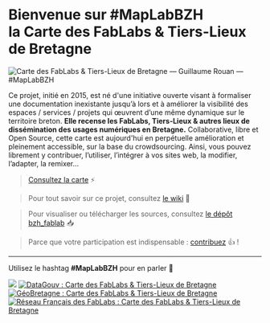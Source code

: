 # Bienvenue sur #MapLabBZH<br />la Carte des FabLabs & Tiers-Lieux de Bretagne
<img src="https://raw.githubusercontent.com/grouan/bzh_fablab/master/img/wiki/maplabbzh_logo_250x226.png" alt="Carte des FabLabs & Tiers-Lieux de Bretagne — Guillaume Rouan — #MapLabBZH" />

Ce projet, initié en 2015, est né d'une initiative ouverte visant à formaliser une documentation inexistante jusqu’à lors et à améliorer la visibilité des espaces / services / projets qui œuvrent d’une même dynamique sur le territoire breton. **Elle recense les FabLabs, Tiers-Lieux & autres lieux de dissémination des usages numériques en Bretagne.** Collaborative, libre et Open Source, cette carte est aujourd'hui en perpétuelle amélioration et pleinement accessible, sur la base  du crowdsourcing. Ainsi, vous pouvez librement y contribuer, l’utiliser, l’intégrer à vos sites web, la modifier, l’adapter, la remixer…

> [Consultez la carte](http://guillaume-rouan.net/maplabbzh/) :zap:

> Pour tout savoir sur ce projet, consultez [le wiki](https://github.com/grouan/bzh_fablab/wiki) 🚀

> Pour visualiser ou télécharger les sources, consultez [le dépôt bzh_fablab](https://github.com/grouan/bzh_fablab) 📥

> Parce que votre participation est indispensable : [contribuez](http://guillaume-rouan.net/maplabbzh/maplabbzh_contribuer.php) :+1: !

<hr />

Utilisez le hashtag **#MapLabBZH** pour en parler 💬

<img src="https://raw.githubusercontent.com/grouan/bzh_fablab/master/img/wiki/cc-by.png" /> <a href="http://bit.ly/DataGouvFabLabs" target="_blank"><img src="https://raw.githubusercontent.com/grouan/bzh_fablab/master/img/wiki/datagouv_logo.png" alt="DataGouv : Carte des FabLabs & Tiers-Lieux de Bretagne" /></a> <a href="http://bit.ly/GeoBretagneFabLabs" target="_blank"><img src="https://raw.githubusercontent.com/grouan/bzh_fablab/master/img/wiki/geobretagne_logo.png" alt="GéoBretagne : Carte des FabLabs & Tiers-Lieux de Bretagne" /></a> <a href="http://bit.ly/MapLabsBZH_RFF" target="_blank"><img src="https://raw.githubusercontent.com/grouan/bzh_fablab/master/img/wiki/reseauff_logo.png" alt="Réseau Français des FabLabs : Carte des FabLabs & Tiers-Lieux de Bretagne" /></a> 

